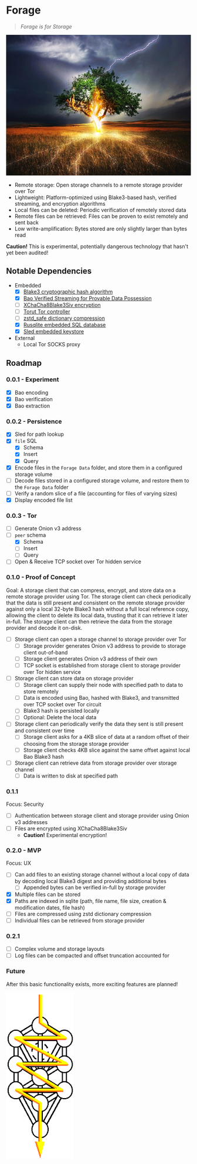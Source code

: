 # Forage

> *Forage is for Storage*

![Tree being struck by lightning (royalty-free stock photo from pixabay)](forage.jpg)

- Remote storage: Open storage channels to a remote storage provider over Tor
- Lightweight: Platform-optimized using Blake3-based hash, verified streaming, and encryption algorithms
- Local files can be deleted: Periodic verification of remotely stored data
- Remote files can be retrieved: Files can be proven to exist remotely and sent back
- Low write-amplification: Bytes stored are only slightly larger than bytes read

**Caution!** This is experimental, potentially dangerous technology that hasn't yet been audited!

## Notable Dependencies

- Embedded
    - [x] [Blake3 cryptographic hash algorithm](https://github.com/BLAKE3-team/BLAKE3)
    - [x] [Bao Verified Streaming for Provable Data Possession](https://github.com/oconnor663/bao)
    - [ ] [XChaCha8Blake3Siv encryption](https://github.com/PaulGrandperrin/XChaCha8Blake3Siv)
    - [ ] [Torut Tor controller](https://lib.rs/crates/torut)
    - [ ] [zstd_safe dictionary compression](https://github.com/gyscos/zstd-rs)
    - [x] [Rusqlite embedded SQL database](https://github.com/rusqlite/rusqlite)
    - [x] [Sled embedded keystore](https://github.com/spacejam/sled)
- External
    - Local Tor SOCKS proxy

## Roadmap

### 0.0.1 - Experiment

- [x] Bao encoding
- [x] Bao verification
- [x] Bao extraction

### 0.0.2 - Persistence

- [x] Sled for path lookup
- [x] `file` SQL
    - [x] Schema
    - [x] Insert
    - [x] Query
- [x] Encode files in the `Forage Data` folder, and store them in a configured storage volume
- [ ] Decode files stored in a configured storage volume, and restore them to the `Forage Data` folder
- [ ] Verify a random slice of a file (accounting for files of varying sizes)
- [x] Display encoded file list

### 0.0.3 - Tor

- [ ] Generate Onion v3 address
- [ ] `peer` schema
    - [x] Schema
    - [ ] Insert
    - [ ] Query
- [ ] Open & Receive TCP socket over Tor hidden service

### 0.1.0 - Proof of Concept

Goal: A storage client that can compress, encrypt, and store data on a remote storage provider using Tor. The storage client can check periodically that the data is still present and consistent on the remote storage provider against only a local 32-byte Blake3 hash without a full local reference copy, allowing the client to delete its local data, trusting that it can retrieve it later in-full. The storage client can then retrieve the data from the storage provider and decode it on-disk.

- [ ] Storage client can open a storage channel to storage provider over Tor
    - [ ] Storage provider generates Onion v3 address to provide to storage client out-of-band
    - [ ] Storage client generates Onion v3 address of their own
    - [ ] TCP socket is established from storage client to storage provider over Tor hidden service
- [ ] Storage client can store data on storage provider
    - [ ] Storage client can supply their node with specified path to data to store remotely
    - [ ] Data is encoded using Bao, hashed with Blake3, and transmitted over TCP socket over Tor circuit
    - [ ] Blake3 hash is persisted locally
    - [ ] Optional: Delete the local data
- [ ] Storage client can periodically verify the data they sent is still present and consistent over time
    - [ ] Storage client asks for a 4KB slice of data at a random offset of their choosing from the storage storage provider
    - [ ] Storage client checks 4KB slice against the same offset against local Bao Blake3 hash
- [ ] Storage client can retrieve data from storage provider over storage channel
    - [ ] Data is written to disk at specified path

### 0.1.1

Focus: Security

- [ ] Authentication between storage client and storage provider using Onion v3 addresses
- [ ] Files are encrypted using XChaCha8Blake3Siv
    - **Caution!** Experimental encryption!

### 0.2.0 - MVP

Focus: UX

- [ ] Can add files to an existing storage channel without a local copy of data by decoding local Blake3 digest and providing additional bytes
    - [ ] Appended bytes can be verified in-full by storage provider
- [x] Multiple files can be stored
- [x] Paths are indexed in sqlite (path, file name, file size, creation & modification dates, file hash)
- [ ] Files are compressed using zstd dictionary compression
- [ ] Individual files can be retrieved from storage provider

### 0.2.1

- [ ] Complex volume and storage layouts
- [ ] Log files can be compacted and offset truncation accounted for

### Future

After this basic functionality exists, more exciting features are planned!

![Kabbalistic Tree of Life, because, woo. What does it mean!?](tree.gif)
